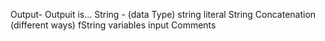 Output- Outpuit is...
String - (data Type)
string literal
String Concatenation (different ways)
fString
variables
input
Comments
